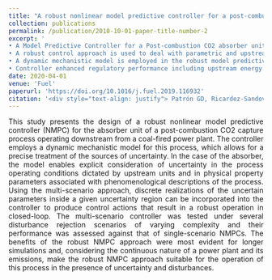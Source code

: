 ```yaml
---
title: "A robust nonlinear model predictive controller for a post-combustion CO2 capture absorber unit"
collection: publications
permalink: /publication/2010-10-01-paper-title-number-2
excerpt: '
• A Model Predictive Controller for a Post-combustion CO2 absorber unit is presented. <br/>
• A robust control approach is used to deal with parametric and upstream uncertainty. <br/>
• A dynamic mechanistic model is employed in the robust model predictive controller. <br/>
• Controller enhanced regulatory performance including upstream energy load variation.'
date: 2020-04-01
venue: 'Fuel'
paperurl: 'https://doi.org/10.1016/j.fuel.2019.116932'
citation: '<div style="text-align: justify"> Patrón GD, Ricardez-Sandoval L. A robust nonlinear model predictive controller for a post-combustion CO2 capture absorber unit. Fuel 2020;265:116932. </div> '
---
```

<div style="text-align: justify"> 
This study presents the design of a robust nonlinear model predictive controller (NMPC) for the absorber unit of a post-combustion CO2 capture process operating downstream from a coal-fired power plant. The controller employs a dynamic mechanistic model for this process, which allows for a precise treatment of the sources of uncertainty. In the case of the absorber, the model enables explicit consideration of uncertainty in the process operating conditions dictated by upstream units and in physical property parameters associated with phenomenological descriptions of the process. Using the multi-scenario approach, discrete realizations of the uncertain parameters inside a given uncertainty region can be incorporated into the controller to produce control actions that result in a robust operation in closed-loop. The multi-scenario controller was tested under several disturbance rejection scenarios of varying complexity and their performance was assessed against that of single-scenario NMPCs. The benefits of the robust NMPC approach were most evident for longer simulations and, considering the continuous nature of a power plant and its emissions, make the robust NMPC approach suitable for the operation of this process in the presence of uncertainty and disturbances. </div> 
